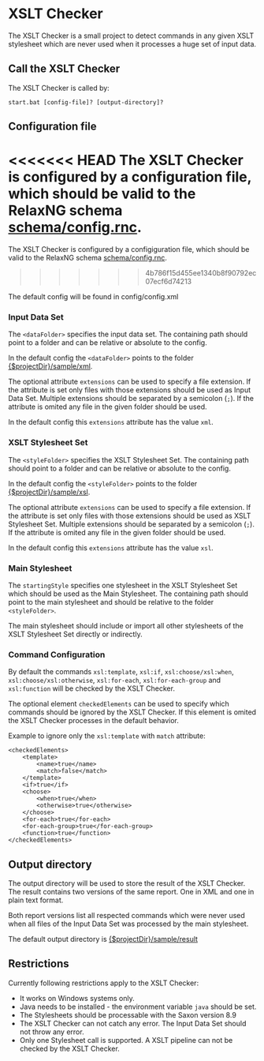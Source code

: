 # XSLT Checker #

The XSLT Checker is a small project to detect commands in any given XSLT stylesheet which are never used when it processes a huge set of input data.

## Call the XSLT Checker ##

The XSLT Checker is called by:

```
start.bat [config-file]? [output-directory]?
```

## Configuration file ##

<<<<<<< HEAD
The XSLT Checker is configured by a configuration file, which should be valid to the RelaxNG schema [schema/config.rnc](schema/config.rnc).
=======
The XSLT Checker is configured by a configiguration file, which should be valid to the RelaxNG schema [schema/config.rnc](schema/config.rnc).
>>>>>>> 4b786f15d455ee1340b8f90792ec07ecf6d74213

The default config will be found in config/config.xml

### Input Data Set ###

The `<dataFolder>` specifies the input data set. The containing path should point to a folder and can be relative or absolute to the config.

In the default config the `<dataFolder>` points to the folder [{$projectDir}/sample/xml](./sample/xml/).

The optional attribute `extensions` can be used to specify a file extension. If the attribute is set only files with those extensions should be used as Input Data Set. Multiple extensions should be separated by a semicolon (`;`). If the attribute is omited any file in the given folder should be used.

In the default config this `extensions` attribute has the value `xml`.

### XSLT Stylesheet Set ###

The `<styleFolder>` specifies the XSLT Stylesheet Set. The containing path should point to a folder and can be relative or absolute to the config.

In the default config the `<styleFolder>` points to the folder [{$projectDir}/sample/xsl](./sample/xsl/).

The optional attribute `extensions` can be used to specify a file extension. If the attribute is set only files with those extensions should be used as XSLT Stylesheet Set. Multiple extensions should be separated by a semicolon (`;`). If the attribute is omited any file in the given folder should be used.

In the default config this `extensions` attribute has the value `xsl`.

### Main Stylesheet ###

The `startingStyle` specifies one stylesheet in the XSLT Stylesheet Set which should be used as the Main Stylesheet. The containing path should point to the main stylesheet and should be relative to the folder `<styleFolder>`.

The main stylesheet should include or import all other stylesheets of the XSLT Stylesheet Set directly or indirectly.

### Command Configuration ###

By default the commands `xsl:template`, `xsl:if`, `xsl:choose/xsl:when`, `xsl:choose/xsl:otherwise`, `xsl:for-each`, `xsl:for-each-group` and `xsl:function` will be checked by the XSLT Checker.

The optional element `checkedElements` can be used to specify which commands should be ignored by the XSLT Checker. If this element is omited the XSLT Checker processes in the default behavior.

Example to ignore only the `xsl:template` with `match` attribute:

```
<checkedElements>
    <template>
        <name>true</name>
        <match>false</match>
    </template>
    <if>true</if>
    <choose>
        <when>true</when>
        <otherwise>true</otherwise>
    </choose>
    <for-each>true</for-each>
    <for-each-group>true</for-each-group>
    <function>true</function>
</checkedElements>
```

## Output directory ##

The output directory will be used to store the result of the XSLT Checker. The result contains two versions of the same report. One in XML and one in plain text format.

Both report versions list all respected commands which were never used when all files of the Input Data Set was processed by the main stylesheet.

The default output directory is [{$projectDir}/sample/result](sample/result)

## Restrictions ##

Currently following restrictions apply to the XSLT Checker:

- It works on Windows systems only.
- Java needs to be installed - the environment variable `java` should be set.
- The Stylesheets should be processable with the Saxon version 8.9
- The XSLT Checker can not catch any error. The Input Data Set should not throw any error.
- Only one Stylesheet call is supported. A XSLT pipeline can not be checked by the XSLT Checker. 

